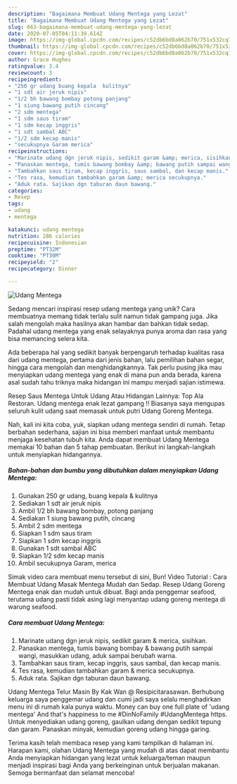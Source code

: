 ```yaml
---
description: "Bagaimana Membuat Udang Mentega yang Lezat"
title: "Bagaimana Membuat Udang Mentega yang Lezat"
slug: 663-bagaimana-membuat-udang-mentega-yang-lezat
date: 2020-07-05T04:11:39.614Z
image: https://img-global.cpcdn.com/recipes/c52db6bd8a062b70/751x532cq70/udang-mentega-foto-resep-utama.jpg
thumbnail: https://img-global.cpcdn.com/recipes/c52db6bd8a062b70/751x532cq70/udang-mentega-foto-resep-utama.jpg
cover: https://img-global.cpcdn.com/recipes/c52db6bd8a062b70/751x532cq70/udang-mentega-foto-resep-utama.jpg
author: Grace Hughes
ratingvalue: 3.4
reviewcount: 3
recipeingredient:
- "250 gr udang buang kepala  kulitnya"
- "1 sdt air jeruk nipis"
- "1/2 bh bawang bombay potong panjang"
- "1 siung bawang putih cincang"
- "2 sdm mentega"
- "1 sdm saus tiram"
- "1 sdm kecap inggris"
- "1 sdt sambal ABC"
- "1/2 sdm kecap manis"
- "secukupnya Garam merica"
recipeinstructions:
- "Marinate udang dgn jeruk nipis, sedikit garam &amp; merica, sisihkan."
- "Panaskan mentega, tumis bawang bombay &amp; bawang putih sampai wangi, masukkan udang, aduk sampai berubah warna."
- "Tambahkan saus tiram, kecap inggris, saus sambal, dan kecap manis."
- "Tes rasa, kemudian tambahkan garam &amp; merica secukupnya."
- "Aduk rata. Sajikan dgn taburan daun bawang."
categories:
- Resep
tags:
- udang
- mentega

katakunci: udang mentega 
nutrition: 286 calories
recipecuisine: Indonesian
preptime: "PT32M"
cooktime: "PT30M"
recipeyield: "2"
recipecategory: Dinner

---
```



![Udang Mentega](https://img-global.cpcdn.com/recipes/c52db6bd8a062b70/751x532cq70/udang-mentega-foto-resep-utama.jpg)

Sedang mencari inspirasi resep udang mentega yang unik? Cara membuatnya memang tidak terlalu sulit namun tidak gampang juga. Jika salah mengolah maka hasilnya akan hambar dan bahkan tidak sedap. Padahal udang mentega yang enak selayaknya punya aroma dan rasa yang bisa memancing selera kita.

Ada beberapa hal yang sedikit banyak berpengaruh terhadap kualitas rasa dari udang mentega, pertama dari jenis bahan, lalu pemilihan bahan segar, hingga cara mengolah dan menghidangkannya. Tak perlu pusing jika mau menyiapkan udang mentega yang enak di mana pun anda berada, karena asal sudah tahu triknya maka hidangan ini mampu menjadi sajian istimewa.

Resep Saus Mentega Untuk Udang Atau Hidangan Lainnya: Top Ala Restoran. Udang mentega enak lezat gampang !! Biasanya saya mengupas seluruh kulit udang saat memasak untuk putri Udang Goreng Mentega.


Nah, kali ini kita coba, yuk, siapkan udang mentega sendiri di rumah. Tetap berbahan sederhana, sajian ini bisa memberi manfaat untuk membantu menjaga kesehatan tubuh kita. Anda dapat membuat Udang Mentega memakai 10 bahan dan 5 tahap pembuatan. Berikut ini langkah-langkah untuk menyiapkan hidangannya.

<!--inarticleads1-->

##### Bahan-bahan dan bumbu yang dibutuhkan dalam menyiapkan Udang Mentega:

1. Gunakan 250 gr udang, buang kepala &amp; kulitnya
1. Sediakan 1 sdt air jeruk nipis
1. Ambil 1/2 bh bawang bombay, potong panjang
1. Sediakan 1 siung bawang putih, cincang
1. Ambil 2 sdm mentega
1. Siapkan 1 sdm saus tiram
1. Siapkan 1 sdm kecap inggris
1. Gunakan 1 sdt sambal ABC
1. Siapkan 1/2 sdm kecap manis
1. Ambil secukupnya Garam, merica


Simak video cara membuat menu tersebut di sini, Bun! Video Tutorial : Cara Membuat Udang Masak Mentega Mudah dan Sedap. Resep Udang Goreng Mentega enak dan mudah untuk dibuat. Bagi anda penggemar seafood, terutama udang pasti tidak asing lagi menyantap udang goreng mentega di warung seafood. 

<!--inarticleads2-->

##### Cara membuat Udang Mentega:

1. Marinate udang dgn jeruk nipis, sedikit garam &amp; merica, sisihkan.
1. Panaskan mentega, tumis bawang bombay &amp; bawang putih sampai wangi, masukkan udang, aduk sampai berubah warna.
1. Tambahkan saus tiram, kecap inggris, saus sambal, dan kecap manis.
1. Tes rasa, kemudian tambahkan garam &amp; merica secukupnya.
1. Aduk rata. Sajikan dgn taburan daun bawang.


Udang Mentega Telur Masin By Kak Wan @ Resipicitarasawan. Berhubung keluarga saya penggemar udang dan cumi jadi saya selalu menghadirkan menu ini di rumah kala punya waktu. Money can buy one full plate of &#39;udang mentega&#39; And that&#39;s happiness to me #DinNoFamily #UdangMentega https. Untuk menyediakan udang goreng, gaulkan udang dengan sedikit tepung dan garam. Panaskan minyak, kemudian goreng udang hingga garing. 

Terima kasih telah membaca resep yang kami tampilkan di halaman ini. Harapan kami, olahan Udang Mentega yang mudah di atas dapat membantu Anda menyiapkan hidangan yang lezat untuk keluarga/teman maupun menjadi inspirasi bagi Anda yang berkeinginan untuk berjualan makanan. Semoga bermanfaat dan selamat mencoba!
